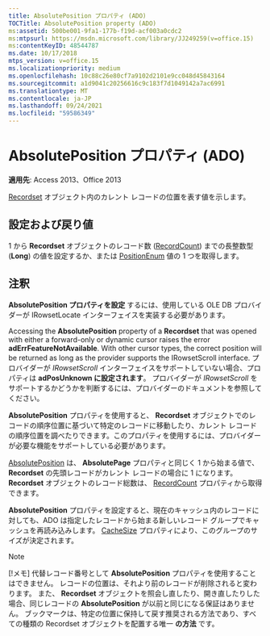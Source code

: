 ```yaml
---
title: AbsolutePosition プロパティ (ADO)
TOCTitle: AbsolutePosition property (ADO)
ms:assetid: 500be001-9fa1-177b-f19d-acf003a0cdc2
ms:mtpsurl: https://msdn.microsoft.com/library/JJ249259(v=office.15)
ms:contentKeyID: 48544787
ms.date: 10/17/2018
mtps_version: v=office.15
ms.localizationpriority: medium
ms.openlocfilehash: 10c88c26e80cf7a9102d2101e9cc048d45843164
ms.sourcegitcommit: a1d9041c20256616c9c183f7d1049142a7ac6991
ms.translationtype: MT
ms.contentlocale: ja-JP
ms.lasthandoff: 09/24/2021
ms.locfileid: "59586349"
---
```

# <a name="absoluteposition-property-ado"></a>AbsolutePosition プロパティ (ADO)

**適用先**: Access 2013、Office 2013

[Recordset](recordset-object-ado.md) オブジェクト内のカレント レコードの位置を表す値を示します。

## <a name="settings-and-return-values"></a>設定および戻り値

1 から **Recordset** オブジェクトのレコード数 ([RecordCount](recordcount-property-ado.md)) までの長整数型 (**Long**) の値を設定するか、または [PositionEnum](positionenum.md) 値の 1 つを取得します。

## <a name="remarks"></a>注釈

**AbsolutePosition プロパティを設定** するには、使用している OLE DB プロバイダーが IRowsetLocate インターフェイスを実装する必要があります。

Accessing the **AbsolutePosition** property of a **Recordset** that was opened with either a forward-only or dynamic cursor raises the error **adErrFeatureNotAvailable**. With other cursor types, the correct position will be returned as long as the provider supports the IRowsetScroll interface. プロバイダーが *IRowsetScroll* インターフェイスをサポートしていない場合、プロパティは **adPosUnknown に設定されます**。 プロバイダーが *IRowsetScroll* をサポートするかどうかを判断するには、プロバイダーのドキュメントを参照してください。

**AbsolutePosition** プロパティを使用すると、 **Recordset** オブジェクトでのレコードの順序位置に基づいて特定のレコードに移動したり、カレント レコードの順序位置を調べたりできます。このプロパティを使用するには、プロバイダーが必要な機能をサポートしている必要があります。

[AbsolutePosition](absolutepage-property-ado.md) は、 **AbsolutePage** プロパティと同じく 1 から始まる値で、 **Recordset** の先頭レコードがカレント レコードの場合に 1 になります。 **Recordset** オブジェクトのレコード総数は、 [RecordCount](recordcount-property-ado.md) プロパティから取得できます。

**AbsolutePosition** プロパティを設定すると、現在のキャッシュ内のレコードに対しても、ADO は指定したレコードから始まる新しいレコード グループでキャッシュを再読み込みします。 [CacheSize](cachesize-property-ado.md) プロパティにより、このグループのサイズが決定されます。


> [!NOTE]
> [!メモ] 代替レコード番号として **AbsolutePosition** プロパティを使用することはできません。 レコードの位置は、それより前のレコードが削除されると変わります。 また、 **Recordset** オブジェクトを照会し直したり、開き直したりした場合、同じレコードの **AbsolutePosition** が以前と同じになる保証はありません。 ブックマークは、特定の位置に保持して戻す推奨される方法であり、すべての種類の Recordset オブジェクトを配置する唯一 **の方法** です。


